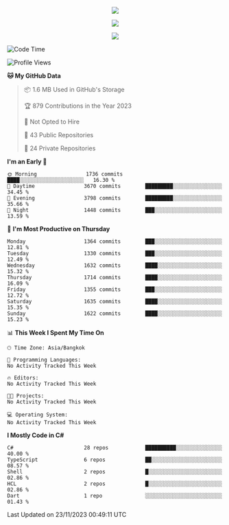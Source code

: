 <p align="center">
  <a href="say-hi.gif"> 
    <img align="center" src="say-hi.gif"/>
  </a>
</p>
<p align="center">
  <a href="https://github.com/htthinh1999">
    <img align="center" src="https://github-readme-stats-kappa-pink.vercel.app/api?username=htthinh1999&show_icons=true&count_private=true&theme=dracula"/>
  </a>
</p>
<p align="center">
  <a href="https://github.com/htthinh1999">
    <img src="https://github-readme-stats-kappa-pink.vercel.app/api/top-langs/?username=htthinh1999&layout=compact&langs_count=6&count_private=true&hide=tsql,hlsl,glsl,shaderlab&theme=dracula"/>
  </a>
</p>

<!--START_SECTION:waka-->
![Code Time](http://img.shields.io/badge/Code%20Time-0%20secs-blue)

![Profile Views](http://img.shields.io/badge/Profile%20Views-0-blue)

**🐱 My GitHub Data** 

> 📦 1.6 MB Used in GitHub's Storage 
 > 
> 🏆 879 Contributions in the Year 2023
 > 
> 🚫 Not Opted to Hire
 > 
> 📜 43 Public Repositories 
 > 
> 🔑 24 Private Repositories 
 > 
**I'm an Early 🐤** 

```text
🌞 Morning                1736 commits        ████░░░░░░░░░░░░░░░░░░░░░   16.30 % 
🌆 Daytime                3670 commits        █████████░░░░░░░░░░░░░░░░   34.45 % 
🌃 Evening                3798 commits        █████████░░░░░░░░░░░░░░░░   35.66 % 
🌙 Night                  1448 commits        ███░░░░░░░░░░░░░░░░░░░░░░   13.59 % 
```
📅 **I'm Most Productive on Thursday** 

```text
Monday                   1364 commits        ███░░░░░░░░░░░░░░░░░░░░░░   12.81 % 
Tuesday                  1330 commits        ███░░░░░░░░░░░░░░░░░░░░░░   12.49 % 
Wednesday                1632 commits        ████░░░░░░░░░░░░░░░░░░░░░   15.32 % 
Thursday                 1714 commits        ████░░░░░░░░░░░░░░░░░░░░░   16.09 % 
Friday                   1355 commits        ███░░░░░░░░░░░░░░░░░░░░░░   12.72 % 
Saturday                 1635 commits        ████░░░░░░░░░░░░░░░░░░░░░   15.35 % 
Sunday                   1622 commits        ████░░░░░░░░░░░░░░░░░░░░░   15.23 % 
```


📊 **This Week I Spent My Time On** 

```text
🕑︎ Time Zone: Asia/Bangkok

💬 Programming Languages: 
No Activity Tracked This Week

🔥 Editors: 
No Activity Tracked This Week

🐱‍💻 Projects: 
No Activity Tracked This Week

💻 Operating System: 
No Activity Tracked This Week
```

**I Mostly Code in C#** 

```text
C#                       28 repos            ██████████░░░░░░░░░░░░░░░   40.00 % 
TypeScript               6 repos             ██░░░░░░░░░░░░░░░░░░░░░░░   08.57 % 
Shell                    2 repos             █░░░░░░░░░░░░░░░░░░░░░░░░   02.86 % 
HCL                      2 repos             █░░░░░░░░░░░░░░░░░░░░░░░░   02.86 % 
Dart                     1 repo              ░░░░░░░░░░░░░░░░░░░░░░░░░   01.43 % 
```




 Last Updated on 23/11/2023 00:49:11 UTC
<!--END_SECTION:waka-->
